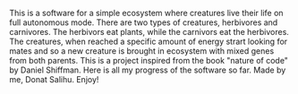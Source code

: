 This is a software for a simple ecosystem where creatures live their life on full autonomous mode. There are two types of creatures, herbivores and carnivores. The herbivors eat plants, while the carnivors eat the herbivores. The creatures, when reached a specific amount of energy strart looking for mates and so a new creature is brought in ecosystem with mixed genes from both parents.
This is a project inspired from the book "nature of code" by Daniel Shiffman. 
Here is all my progress of the software so far.
Made by me, Donat Salihu.
Enjoy!
